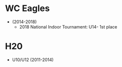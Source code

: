 # WC Eagles
* (2014-2018) 
  * 2018 National Indoor Tournament: U14- 1st place

# H20 
* U10/U12 (2011-2014)
